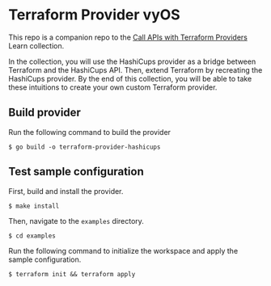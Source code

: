 # Terraform Provider vyOS

This repo is a companion repo to the [Call APIs with Terraform Providers](https://learn.hashicorp.com/collections/terraform/providers) Learn collection. 

In the collection, you will use the HashiCups provider as a bridge between Terraform and the HashiCups API. Then, extend Terraform by recreating the HashiCups provider. By the end of this collection, you will be able to take these intuitions to create your own custom Terraform provider. 

## Build provider

Run the following command to build the provider

```shell
$ go build -o terraform-provider-hashicups
```

## Test sample configuration

First, build and install the provider.

```shell
$ make install
```

Then, navigate to the `examples` directory. 

```shell
$ cd examples
```

Run the following command to initialize the workspace and apply the sample configuration.

```shell
$ terraform init && terraform apply
```
